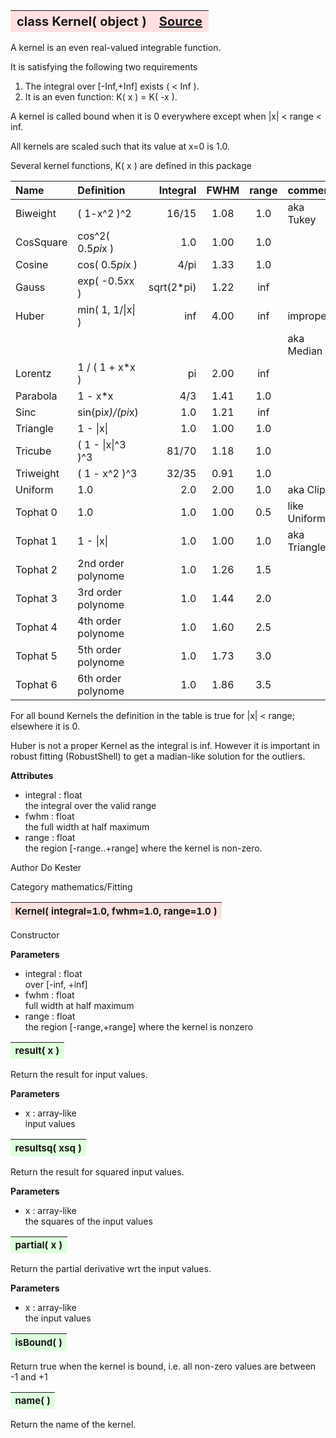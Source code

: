 ---
---
<br><br>

<a name="Kernel"></a>
<table><thead style="background-color:#FFE0E0; width:100%; font-size:20px"><tr><th style="text-align:left">
<strong>class Kernel(</strong> object )</th><th style="text-align:right"><a href=https://github.com/dokester/BayesicFitting/blob/master/BayesicFitting/source/kernels/Kernel.py target=_blank>Source</a></th></tr></thead></table>
<p>

A kernel is an even real-valued integrable function.

It is satisfying the following two requirements

1. The integral over [-Inf,+Inf] exists ( < Inf ).
2. It is an even function: K( x ) = K( -x ).

A kernel is called bound when it is 0 everywhere
except when |x| < range < inf.

All kernels are scaled such that its value at x=0 is 1.0.

Several kernel functions, K( x ) are defined in this package

| Name      | Definition        | Integral  | FWHM | range | comment     |
|:----------|:------------------|----------:|:----:|:-----:|:------------|
| Biweight  | ( 1-x^2 )^2       |     16/15 | 1.08 |  1.0  | aka Tukey   |
| CosSquare | cos^2( 0.5*pi*x ) |       1.0 | 1.00 |  1.0  |             |
| Cosine    | cos( 0.5*pi*x )   |      4/pi | 1.33 |  1.0  |             |
| Gauss     | exp( -0.5*x*x )   | sqrt(2*pi)| 1.22 |  inf  |             |
| Huber     | min( 1, 1/\|x\| ) |       inf | 4.00 |  inf  | improper    |
|           |                   |           |      |       | aka Median  |
| Lorentz   | 1 / ( 1 + x*x )   |        pi | 2.00 |  inf  |             |
| Parabola  | 1 - x*x           |       4/3 | 1.41 |  1.0  |             |
| Sinc      | sin(pi*x)/(pi*x)  |       1.0 | 1.21 |  inf  |             |
| Triangle  | 1 - \|x\|         |       1.0 | 1.00 |  1.0  |             |
| Tricube   | ( 1 - \|x\|^3 )^3 |     81/70 | 1.18 |  1.0  |             |
| Triweight | ( 1 - x^2 )^3     |     32/35 | 0.91 |  1.0  |             |
| Uniform   | 1.0               |       2.0 | 2.00 |  1.0  | aka Clip    |
| Tophat 0  | 1.0               |       1.0 | 1.00 |  0.5  | like Uniform|
| Tophat 1  | 1 - \|x\|         |       1.0 | 1.00 |  1.0  | aka Triangle|
| Tophat 2  | 2nd order polynome|       1.0 | 1.26 |  1.5  |             |
| Tophat 3  | 3rd order polynome|       1.0 | 1.44 |  2.0  |             |
| Tophat 4  | 4th order polynome|       1.0 | 1.60 |  2.5  |             |
| Tophat 5  | 5th order polynome|       1.0 | 1.73 |  3.0  |             |
| Tophat 6  | 6th order polynome|       1.0 | 1.86 |  3.5  |             |

For all bound Kernels the definition in the table is true for |x| < range;
elsewhere it is 0.

Huber is not a proper Kernel as the integral is inf. However it is important
in robust fitting (RobustShell) to get a madian-like solution for the outliers.

<b>Attributes</b>

* integral  :  float<br>
    the integral over the valid range<br>
* fwhm  :  float<br>
    the full width at half maximum<br>
* range  :  float<br>
    the region [-range..+range] where the kernel is non-zero.<br>

Author      Do Kester

Category    mathematics/Fitting


<a name="Kernel"></a>
<table><thead style="background-color:#FFE0E0; width:100%; font-size:15px"><tr><th style="text-align:left">
<strong>Kernel(</strong> integral=1.0, fwhm=1.0, range=1.0 ) 
</th></tr></thead></table>
<p>

Constructor

<b>Parameters</b>

* integral  :  float<br>
    over [-inf, +inf]<br>
* fwhm  :  float<br>
    full width at half maximum<br>
* range  :  float<br>
    the region [-range,+range] where the kernel is nonzero

<a name="result"></a>
<table><thead style="background-color:#E0FFE0; width:100%; font-size:15px"><tr><th style="text-align:left">
<strong>result(</strong> x )
</th></tr></thead></table>
<p>

Return the result for input values.

<b>Parameters</b>

* x  :  array-like<br>
    input values

<a name="resultsq"></a>
<table><thead style="background-color:#E0FFE0; width:100%; font-size:15px"><tr><th style="text-align:left">
<strong>resultsq(</strong> xsq )
</th></tr></thead></table>
<p>

Return the result for squared input values.

<b>Parameters</b>

* x  :  array-like<br>
    the squares of the input values

<a name="partial"></a>
<table><thead style="background-color:#E0FFE0; width:100%; font-size:15px"><tr><th style="text-align:left">
<strong>partial(</strong> x )
</th></tr></thead></table>
<p>

Return the partial derivative wrt the input values.

<b>Parameters</b>

* x  :  array-like<br>
    the input values

<a name="isBound"></a>
<table><thead style="background-color:#E0FFE0; width:100%; font-size:15px"><tr><th style="text-align:left">
<strong>isBound(</strong> )
</th></tr></thead></table>
<p>

Return true when the kernel is bound, i.e.
all non-zero values are between -1 and +1

<a name="name"></a>
<table><thead style="background-color:#E0FFE0; width:100%; font-size:15px"><tr><th style="text-align:left">
<strong>name(</strong> )
</th></tr></thead></table>
<p>

Return the name of the kernel.

